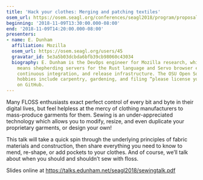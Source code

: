 ```yaml
---
title: 'Hack your clothes: Merging and patching textiles'
osem_url: https://osem.seagl.org/conferences/seagl2018/program/proposals/551
beginning: '2018-11-09T13:30:00.000-08:00'
end: '2018-11-09T14:20:00.000-08:00'
presenters:
- name: E. Dunham
  affiliation: Mozilla
  osem_url: https://osem.seagl.org/users/45
  gravatar_id: 5e3a5b03dcbda6bfb39cb98060c43034
  biography: E. Dunham is the DevOps engineer for Mozilla research, which in practice
    means shepherding servers for the Rust language and Servo browser engine web presence,
    continuous integration, and release infrastructure. The OSU Open Source Lab alum's
    hobbies include carpentry, gardening, and filing “please license your code” issues
    on GitHub.
---
```


Many FLOSS enthusiasts exact perfect control of every bit and byte in their digital lives, but feel helpless at the mercy of clothing manufacturers to mass-produce garments for them. Sewing is an under-appreciated technology which allows you to modify, resize, and even duplicate your proprietary garments, or design your own!

This talk will take a quick spin through the underlying principles of fabric materials and construction, then share everything you need to know to mend, re-shape, or add pockets to your clothes. And of course, we’ll talk about when you should and shouldn’t sew with floss.

Slides online at <https://talks.edunham.net/seagl2018/sewingtalk.pdf>
